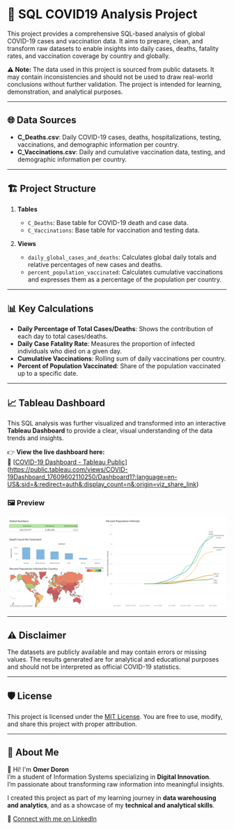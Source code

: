# 🧪 SQL COVID19 Analysis Project

This project provides a comprehensive SQL-based analysis of global COVID-19 cases and vaccination data. It aims to prepare, clean, and transform raw datasets to enable insights into daily cases, deaths, fatality rates, and vaccination coverage by country and globally.

**⚠️ Note:** The data used in this project is sourced from public datasets. It may contain inconsistencies and should not be used to draw real-world conclusions without further validation. The project is intended for learning, demonstration, and analytical purposes.

---

## 🌐 Data Sources
- **C_Deaths.csv**: Daily COVID-19 cases, deaths, hospitalizations, testing, vaccinations, and demographic information per country.
- **C_Vaccinations.csv**: Daily and cumulative vaccination data, testing, and demographic information per country.

---

## 🏗️ Project Structure
1. **Tables**
   - `C_Deaths`: Base table for COVID-19 death and case data.
   - `C_Vaccinations`: Base table for vaccination and testing data.

2. **Views**
   - `daily_global_cases_and_deaths`: Calculates global daily totals and relative percentages of new cases and deaths.
   - `percent_population_vaccinated`: Calculates cumulative vaccinations and expresses them as a percentage of the population per country.

---

## 📊 Key Calculations
- **Daily Percentage of Total Cases/Deaths**: Shows the contribution of each day to total cases/deaths.
- **Daily Case Fatality Rate**: Measures the proportion of infected individuals who died on a given day.
- **Cumulative Vaccinations**: Rolling sum of daily vaccinations per country.
- **Percent of Population Vaccinated**: Share of the population vaccinated up to a specific date.

---

## 📈 Tableau Dashboard

This SQL analysis was further visualized and transformed into an interactive **Tableau Dashboard** to provide a clear, visual understanding of the data trends and insights.

👉 **View the live dashboard here:**  
🔗 [[COVID-19 Dashboard - Tableau Public](https://public.tableau.com/views/COVID-19Dashboard_17609599687590/Dashboard1)](https://public.tableau.com/views/COVID-19Dashboard_17609602110250/Dashboard1?:language=en-US&:sid=&:redirect=auth&:display_count=n&:origin=viz_share_link)


### 🖼️ Preview
![Dashboard Preview](docs/COVID-19%20Dashboard.png)

---

## ⚠️ Disclaimer
The datasets are publicly available and may contain errors or missing values. The results generated are for analytical and educational purposes and should not be interpreted as official COVID-19 statistics.

---

## 🛡️ License
This project is licensed under the [MIT License](LICENSE). You are free to use, modify, and share this project with proper attribution.

---

## 🌟 About Me
👋 Hi! I'm **Omer Doron**  
I’m a student of Information Systems specializing in **Digital Innovation**.  
I’m passionate about transforming raw information into meaningful insights.  

I created this project as part of my learning journey in **data warehousing and analytics**, and as a showcase of my **technical and analytical skills**.

🔗 [Connect with me on LinkedIn](https://www.linkedin.com/in/omer-doron-a070732b1/)
